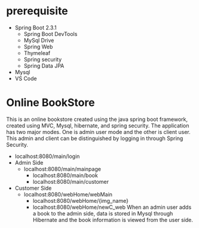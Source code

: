 # prerequisite
 - Spring Boot 2.3.1
    - Spring Boot DevTools
    - MySql Drive
    - Spring Web
    - Thymeleaf
    - Spring security
    - Spring Data JPA
 - Mysql
 - VS Code
# Online BookStore
This is an online bookstore created using the java spring boot framework, created using MVC, Mysql, hibernate, and spring security. The application has two major modes. One is admin user mode and the other is client user. This admin and client can be distinguished by logging in through Spring Security. 

- localhost:8080/main/login
- Admin Side
  - localhost:8080/main/mainpage
    - localhost:8080/main/book
    - localhost:8080/main/customer
 - Customer Side
   - localhost:8080/webHome/webMain
     - localhost:8080/webHome/{img_name} 
     - localhost:8080/webHome/newC_web
 When an admin user adds a book to the admin side, data is stored in Mysql through Hibernate and the book information is viewed from the user side.

